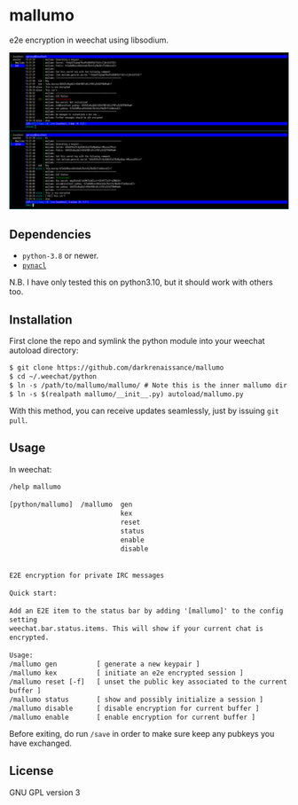 mallumo
=======

e2e encryption in weechat using libsodium.

![](screenshot.png)

## Dependencies

* `python-3.8` or newer.
* [`pynacl`](https://github.com/pyca/pynacl/)

N.B. I have only tested this on python3.10, but it should work with
others too.

## Installation

First clone the repo and symlink the python module into your weechat
autoload directory:

```shell
$ git clone https://github.com/darkrenaissance/mallumo
$ cd ~/.weechat/python
$ ln -s /path/to/mallumo/mallumo/ # Note this is the inner mallumo dir
$ ln -s $(realpath mallumo/__init__.py) autoload/mallumo.py
```

With this method, you can receive updates seamlessly, just by issuing
`git pull`.


## Usage

In weechat:

```
/help mallumo

[python/mallumo]  /mallumo  gen
                            kex
                            reset
                            status
                            enable
                            disable


E2E encryption for private IRC messages

Quick start:

Add an E2E item to the status bar by adding '[mallumo]' to the config setting
weechat.bar.status.items. This will show if your current chat is encrypted.

Usage:
/mallumo gen          [ generate a new keypair ]
/mallumo kex          [ initiate an e2e encrypted session ]
/mallumo reset [-f]   [ unset the public key associated to the current buffer ]
/mallumo status       [ show and possibly initialize a session ]
/mallumo disable      [ disable encryption for current buffer ]
/mallumo enable       [ enable encryption for current buffer ]
```

Before exiting, do run `/save` in order to make sure keep any pubkeys
you have exchanged.

## License

GNU GPL version 3
